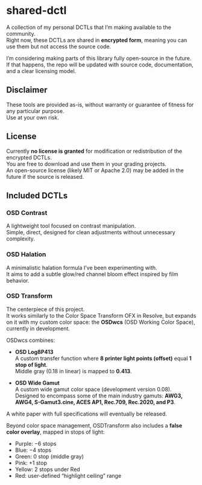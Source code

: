# shared-dctl

A collection of my personal DCTLs that I’m making available to the community.  
Right now, these DCTLs are shared in **encrypted form**, meaning you can use them but not access the source code.  

I’m considering making parts of this library fully open-source in the future.  
If that happens, the repo will be updated with source code, documentation, and a clear licensing model.



## Disclaimer
These tools are provided as-is, without warranty or guarantee of fitness for any particular purpose.  
Use at your own risk.



## License
Currently **no license is granted** for modification or redistribution of the encrypted DCTLs.  
You are free to download and use them in your grading projects.  
An open-source license (likely MIT or Apache 2.0) may be added in the future if the source is released.



## Included DCTLs

### **OSD Contrast**
A lightweight tool focused on contrast manipulation.  
Simple, direct, designed for clean adjustments without unnecessary complexity.

### **OSD Halation**
A minimalistic halation formula I’ve been experimenting with.  
It aims to add a subtle glow/red channel bloom effect inspired by film behavior.

### **OSD Transform**
The centerpiece of this project.  
It works similarly to the Color Space Transform OFX in Resolve, but expands on it with my custom color space: the **OSDwcs** (OSD Working Color Space), currently in development.  

OSDwcs combines:  

- **OSD Log8P413**  
  A custom transfer function where **8 printer light points (offset)** equal **1 stop of light**.  
  Middle gray (0.18 in linear) is mapped to **0.413**.  

- **OSD Wide Gamut**  
  A custom wide gamut color space (development version 0.08).  
  Designed to encompass some of the main industry gamuts: **AWG3, AWG4, S-Gamut3.cine, ACES AP1, Rec.709, Rec.2020, and P3**.  

A white paper with full specifications will eventually be released.

Beyond color space management, OSDTransform also includes a **false color overlay**, mapped in stops of light:  
- Purple: −6 stops  
- Blue: −4 stops  
- Green: 0 stop (middle gray)  
- Pink: +1 stop  
- Yellow: 2 stops under Red  
- Red: user-defined “highlight ceiling” range  